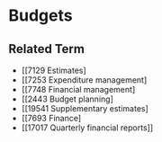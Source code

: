 # Budgets  

## Related Term

- [[7129 Estimates]
- [[7253 Expenditure management]
- [[7748 Financial management]
- [[2443 Budget planning]
- [[19541 Supplementary estimates]
- [[7693 Finance]
- [[17017 Quarterly financial reports]]  

